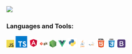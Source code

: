 <!---### Hi there 👋, I'm Minnth Ant ###
 👀 I’m interested in everything related to ...
- 🌱 I’m currently striving to become a better ...
- 💞️ I’m looking to collaborate on ..., ... or ... related ...
- 📫 minnth696@gmail.com or @DonaldThant on Twitter.-->

<!--<p align="left">
 <a href="#"><img src="https://readme-typing-svg.herokuapp.com/?lines=+Hi%2C%20welcome%20to%20my%20github%20profile;I%20am%20full-stack%20developer;years%20of%20IT%20experience;&font=Creepster&center=false&width=404&height=80&color=a834eb&vCenter=f&size=30"></a>
</p> -->
<p align="left">
 <a href="#"><img src="https://readme-typing-svg.herokuapp.com/?lines=+Hi%2C%20welcome%20to%20my%20github%20profile%20I%20am%20full-stack%20developer;&font=Rancho&center=false&width=404&height=50&color=#B282E9&vCenter=false&size=100"></a>
</p>
<h3 align="left">Languages and Tools:</h3>
<code><img height="20" src="https://raw.githubusercontent.com/github/explore/80688e429a7d4ef2fca1e82350fe8e3517d3494d/topics/javascript/javascript.png"></code>
<code><img height="30" src="https://raw.githubusercontent.com/github/explore/80688e429a7d4ef2fca1e82350fe8e3517d3494d/topics/typescript/typescript.png"></code>
<code><img height="25" src="https://raw.githubusercontent.com/github/explore/5c058a388828bb5fde0bcafd4bc867b5bb3f26f3/topics/angular/angular.png"></code>
<code><img height="20" src="https://raw.githubusercontent.com/github/explore/80688e429a7d4ef2fca1e82350fe8e3517d3494d/topics/git/git.png"></code>
<code><img height="20" src="https://raw.githubusercontent.com/github/explore/80688e429a7d4ef2fca1e82350fe8e3517d3494d/topics/nodejs/nodejs.png"></code>
<code><img height="20" src="https://raw.githubusercontent.com/github/explore/80688e429a7d4ef2fca1e82350fe8e3517d3494d/topics/vue/vue.png"></code>
<code><img height="25" src="https://raw.githubusercontent.com/github/explore/80688e429a7d4ef2fca1e82350fe8e3517d3494d/topics/python/python.png"></code>
<code><img height="20" src="https://raw.githubusercontent.com/github/explore/80688e429a7d4ef2fca1e82350fe8e3517d3494d/topics/java/java.png"></code> 
<code><img height="20" src="https://raw.githubusercontent.com/github/explore/80688e429a7d4ef2fca1e82350fe8e3517d3494d/topics/mysql/mysql.png"></code>
<code><img height="23" src="https://raw.githubusercontent.com/github/explore/80688e429a7d4ef2fca1e82350fe8e3517d3494d/topics/html/html.png"></code>
<code><img height="23" src="https://raw.githubusercontent.com/github/explore/80688e429a7d4ef2fca1e82350fe8e3517d3494d/topics/css/css.png"></code>
<code><img height="21" src="https://raw.githubusercontent.com/github/explore/80688e429a7d4ef2fca1e82350fe8e3517d3494d/topics/bootstrap/bootstrap.png"></code>
